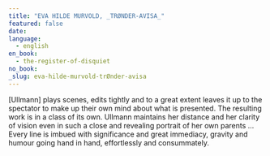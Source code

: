 ```yaml
---
title: "EVA HILDE MURVOLD, _TRØNDER-AVISA_"
featured: false
date:
language:
  - english
en_book:
  - the-register-of-disquiet
no_book:
_slug: eva-hilde-murvold-trØnder-avisa
---
```


[Ullmann] plays scenes, edits tightly and to a great extent leaves it up to the spectator to make up their own mind about what is presented. The resulting work is in a class of its own. Ullmann maintains her distance and her clarity of vision even in such a close and revealing portrait of her own parents … Every line is imbued with significance and great immediacy, gravity and humour going hand in hand, effortlessly and consummately.

